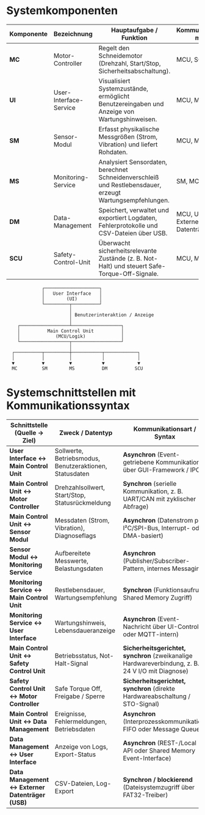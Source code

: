 # Systemkomponenten

| **Komponente** | **Bezeichnung** | **Hauptaufgabe / Funktion** | **Kommunikation mit** |
|----------------|----------------|------------------------------|------------------------|
| **MC** | Motor-Controller | Regelt den Schneidemotor (Drehzahl, Start/Stop, Sicherheitsabschaltung). | MCU, SCU |
| **UI** | User-Interface-Service | Visualisiert Systemzustände, ermöglicht Benutzereingaben und Anzeige von Wartungshinweisen. | MCU, MS, DM |
| **SM** | Sensor-Modul | Erfasst physikalische Messgrößen (Strom, Vibration) und liefert Rohdaten. | MCU, MS |
| **MS** | Monitoring-Service | Analysiert Sensordaten, berechnet Schneidenverschleiß und Restlebensdauer, erzeugt Wartungsempfehlungen. | SM, MCU, UI |
| **DM** | Data-Management | Speichert, verwaltet und exportiert Logdaten, Fehlerprotokolle und CSV-Dateien über USB. | MCU, UI, Externer Datenträger |
| **SCU** | Safety-Control-Unit | Überwacht sicherheitsrelevante Zustände (z. B. Not-Halt) und steuert Safe-Torque-Off-Signale. | MCU, MC |

                 ┌────────────────────┐
                 │   User Interface   │
                 │        (UI)        │
                 └─────────┬──────────┘
                           │
                           │ Benutzerinteraktion / Anzeige
                           │
        ┌──────────────────┴──────────────────┐
        │          Main Control Unit          │
        │             (MCU/Logik)             │
        └──────────────────┬──────────────────┘
                           │
      ┌──────────┬─────────┼───────────┬────────────┐
      │          │         │           │            │
      ▼          ▼         ▼           ▼            ▼
      MC         SM        MS          DM          SCU  
  

# Systemschnittstellen mit Kommunikationssyntax

| **Schnittstelle (Quelle → Ziel)** | **Zweck / Datentyp** | **Kommunikationsart / Syntax** |
|----------------------------------|-----------------------|--------------------------------|
| **User Interface ↔ Main Control Unit** | Sollwerte, Betriebsmodus, Benutzeraktionen, Statusdaten | **Asynchron** (Event-getriebene Kommunikation über GUI-Framework / IPC) |
| **Main Control Unit ↔ Motor Controller** | Drehzahlsollwert, Start/Stop, Statusrückmeldung | **Synchron** (serielle Kommunikation, z. B. UART/CAN mit zyklischer Abfrage) |
| **Main Control Unit ↔ Sensor Modul** | Messdaten (Strom, Vibration), Diagnoseflags | **Asynchron** (Datenstrom per I²C/SPI-Bus, Interrupt- oder DMA-basiert) |
| **Sensor Modul ↔ Monitoring Service** | Aufbereitete Messwerte, Belastungsdaten | **Asynchron** (Publisher/Subscriber-Pattern, internes Messaging) |
| **Monitoring Service ↔ Main Control Unit** | Restlebensdauer, Wartungsempfehlung | **Synchron** (Funktionsaufruf / Shared Memory Zugriff) |
| **Monitoring Service ↔ User Interface** | Wartungshinweis, Lebensdaueranzeige | **Asynchron** (Event-Nachricht über UI-Controller oder MQTT-intern) |
| **Main Control Unit ↔ Safety Control Unit** | Betriebsstatus, Not-Halt-Signal | **Sicherheitsgerichtet, synchron** (zweikanalige Hardwareverbindung, z. B. 24 V I/O mit Diagnose) |
| **Safety Control Unit ↔ Motor Controller** | Safe Torque Off, Freigabe / Sperre | **Sicherheitsgerichtet, synchron** (direkte Hardwareabschaltung / STO-Signal) |
| **Main Control Unit ↔ Data Management** | Ereignisse, Fehlermeldungen, Betriebsdaten | **Asynchron** (Interprozesskommunikation, FIFO oder Message Queue) |
| **Data Management ↔ User Interface** | Anzeige von Logs, Export-Status | **Asynchron** (REST-/Local API oder Shared Memory Event-Interface) |
| **Data Management ↔ Externer Datenträger (USB)** | CSV-Dateien, Log-Export | **Synchron / blockierend** (Dateisystemzugriff über FAT32-Treiber) |

